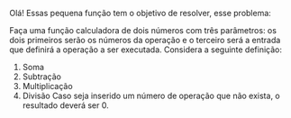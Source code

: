 Olá! Essas pequena função tem o objetivo de resolver, esse problema:

Faça uma função calculadora de dois números com três parâmetros: os dois primeiros serão os números da operação e o terceiro será a entrada que definirá a operação a ser executada. Considera a seguinte definição:
1. Soma
2. Subtração
3. Multiplicação
4. Divisão
Caso seja inserido um número de operação que não exista, o resultado deverá ser 0.
